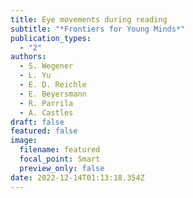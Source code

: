 ```yaml
---
title: Eye movements during reading
subtitle: "*Frontiers for Young Minds*"
publication_types:
  - "2"
authors:
  - S. Wegener
  - L. Yu
  - E. D. Reichle
  - E. Beyersmann
  - R. Parrila
  - A. Castles
draft: false
featured: false
image:
  filename: featured
  focal_point: Smart
  preview_only: false
date: 2022-12-14T01:13:18.354Z
---
```

